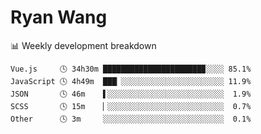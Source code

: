 # Ryan Wang

 <!-- waka-box start -->
📊 Weekly development breakdown
```text
Vue.js     🕓 34h30m ██████████████████████▉░░░░ 85.1%
JavaScript 🕓 4h49m  ███▏░░░░░░░░░░░░░░░░░░░░░░░ 11.9%
JSON       🕓 46m    ▌░░░░░░░░░░░░░░░░░░░░░░░░░░  1.9%
SCSS       🕓 15m    ▏░░░░░░░░░░░░░░░░░░░░░░░░░░  0.7%
Other      🕓 3m     ░░░░░░░░░░░░░░░░░░░░░░░░░░░  0.1%
```
<!-- Powered by https://github.com/YouEclipse/waka-box-go . -->
<!-- waka-box end -->